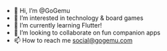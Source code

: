 - 👋 Hi, I’m @GoGemu
- 👀 I’m interested in technology & board games
- 🌱 I’m currently learning Flutter!
- 💞️ I’m looking to collaborate on fun companion apps
- 📫 How to reach me social@gogemu.com

<!---
GoGemu/GoGemu is a ✨ special ✨ repository because its `README.md` (this file) appears on your GitHub profile.
You can click the Preview link to take a look at your changes.
--->
